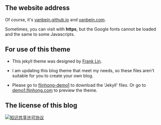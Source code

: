 
## The website address

Of course, it's [vanbein.github.io](http://vanbein.github.io) and [vanbein.com](http://vanbein.com).

Sometimes, you can visit with **https**, but the Google fonts cannot be loaded and the same to some Javascripts.


## For use of this theme


*  This jekyll theme was designed by [Frank Lin](github.com/flinhong/flinhong.github.io). 

* I am updating this blog theme that meet my needs, so these files aren't suitable for you to create your own blog.

* Please go to [flinhong-demo1](https://coding.net/u/flinhong/p/Jekyll-Demo1/git) to download the 'Jekyll' files. Or go to [demo1.flinhong.com](http://demo1.flinhong.com) to preview the theme.


## The license of this blog

<a rel="license" href="http://creativecommons.org/licenses/by-nc/4.0/"><img alt="知识共享许可协议" style="border-width:0" src="https://i.creativecommons.org/l/by-nc/4.0/88x31.png" /></a>